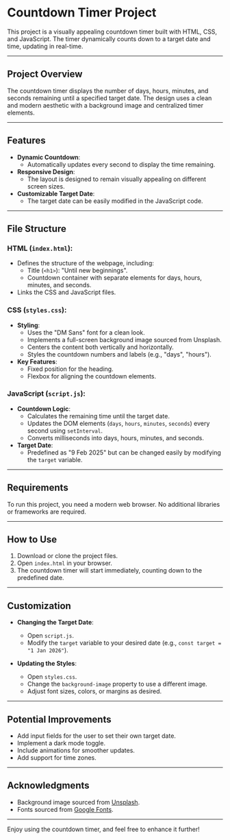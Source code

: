# Countdown Timer Project

This project is a visually appealing countdown timer built with HTML, CSS, and JavaScript. The timer dynamically counts down to a target date and time, updating in real-time.

---

## Project Overview
The countdown timer displays the number of days, hours, minutes, and seconds remaining until a specified target date. The design uses a clean and modern aesthetic with a background image and centralized timer elements.

---

## Features
- **Dynamic Countdown**:
  - Automatically updates every second to display the time remaining.
- **Responsive Design**:
  - The layout is designed to remain visually appealing on different screen sizes.
- **Customizable Target Date**:
  - The target date can be easily modified in the JavaScript code.

---

## File Structure
### HTML (`index.html`):
- Defines the structure of the webpage, including:
  - Title (`<h1>`): "Until new beginnings".
  - Countdown container with separate elements for days, hours, minutes, and seconds.
- Links the CSS and JavaScript files.

### CSS (`styles.css`):
- **Styling**:
  - Uses the "DM Sans" font for a clean look.
  - Implements a full-screen background image sourced from Unsplash.
  - Centers the content both vertically and horizontally.
  - Styles the countdown numbers and labels (e.g., "days", "hours").
- **Key Features**:
  - Fixed position for the heading.
  - Flexbox for aligning the countdown elements.

### JavaScript (`script.js`):
- **Countdown Logic**:
  - Calculates the remaining time until the target date.
  - Updates the DOM elements (`days`, `hours`, `minutes`, `seconds`) every second using `setInterval`.
  - Converts milliseconds into days, hours, minutes, and seconds.
- **Target Date**:
  - Predefined as "9 Feb 2025" but can be changed easily by modifying the `target` variable.

---

## Requirements
To run this project, you need a modern web browser. No additional libraries or frameworks are required.

---

## How to Use
1. Download or clone the project files.
2. Open `index.html` in your browser.
3. The countdown timer will start immediately, counting down to the predefined date.

---

## Customization
- **Changing the Target Date**:
  - Open `script.js`.
  - Modify the `target` variable to your desired date (e.g., `const target = "1 Jan 2026"`).

- **Updating the Styles**:
  - Open `styles.css`.
  - Change the `background-image` property to use a different image.
  - Adjust font sizes, colors, or margins as desired.

---

## Potential Improvements
- Add input fields for the user to set their own target date.
- Implement a dark mode toggle.
- Include animations for smoother updates.
- Add support for time zones.

---

## Acknowledgments
- Background image sourced from [Unsplash](https://unsplash.com).
- Fonts sourced from [Google Fonts](https://fonts.google.com).

---

Enjoy using the countdown timer, and feel free to enhance it further!

